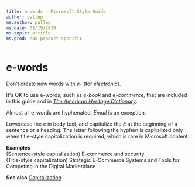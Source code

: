 ```yaml
---
title: e-words - Microsoft Style Guide
author: pallep
ms.author: pallep
ms.date: 01/19/2018
ms.topic: article
ms.prod: non-product-specific
---
```


# e-words

Don't create new words with *e-* (for *electronic*). 

It's OK to use e-words, such as *e-book* and *e-commerce,* that are included in this guide and in [*The American Heritage Dictionary*](https://ahdictionary.com/). 

Almost all e-words are hyphenated. *Email* is an exception.

Lowercase the *e* in body text, and capitalize the *E* at the beginning of a sentence or
a heading. The letter following the hyphen is capitalized
only when title-style capitalization is required, which is
rare in Microsoft content. 

**Examples**  
(Sentence-style capitalization) E-commerce and security  
(Title-style capitalization) Strategic E-Commerce Systems and Tools for Competing in the Digital Marketplace

**See also** [Capitalization](/style-guide/capitalization)
